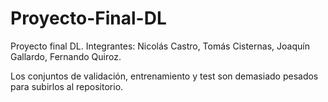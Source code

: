 # Proyecto-Final-DL
Proyecto final DL.
Integrantes: Nicolás Castro, Tomás Cisternas, Joaquín Gallardo, Fernando Quiroz.

Los conjuntos de validación, entrenamiento y test son demasiado pesados para subirlos al repositorio.
